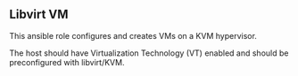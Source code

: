 ## Libvirt VM

This ansible role configures and creates VMs on a KVM hypervisor.

The host should have Virtualization Technology (VT) enabled and should be preconfigured with libvirt/KVM.